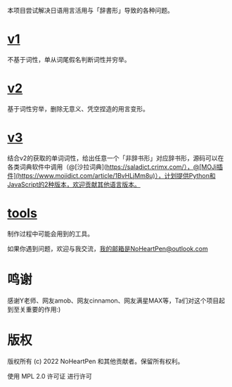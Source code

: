本项目尝试解决日语用言活用与「辞書形」导致的各种问题。

# [v1](v1)

不基于词性，单从词尾假名判断词性并穷举。

# [v2](v2)

基于词性穷举，删除无意义、凭空捏造的用言变形。

# [v3](v3)

结合v2的获取的单词词性，给出任意一个「非辞书形」对应辞书形，源码可以在各类词典软件中调用（@[沙拉词典](https://saladict.crimx.com/），@[MOJi插件](https://www.mojidict.com/article/1BvHLjMm8u)），计划提供Python和JavaScript的2种版本，欢迎贡献其他语言版本。

# [tools](tools)

制作过程中可能会用到的工具。

如果你遇到问题，欢迎与我交流，我的邮箱是NoHeartPen@outlook.com

# 鸣谢

感谢Y老师、网友amob、网友cinnamon、网友满星MAX等，Ta们对这个项目起到至关重要的作用:)

# 版权

版权所有 (c) 2022 NoHeartPen 和其他贡献者。保留所有权利。

使用 MPL 2.0 许可证 进行许可
